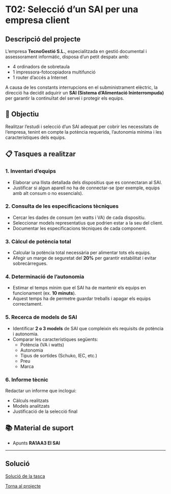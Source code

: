 # T02: Selecció d’un SAI per una empresa client

##  Descripció del projecte

L’empresa **TecnoGestió S.L.**, especialitzada en gestió documental i assessorament informàtic, disposa d’un petit despatx amb:

- 4 ordinadors de sobretaula
- 1 impressora-fotocopiadora multifunció
- 1 router d’accés a Internet

A causa de les constants interrupcions en el subministrament elèctric, la direcció ha decidit adquirir un **SAI (Sistema d’Alimentació Ininterrompuda)** per garantir la continuïtat del servei i protegir els equips.

## 🎯 Objectiu

Realitzar l’estudi i selecció d’un SAI adequat per cobrir les necessitats de l’empresa, tenint en compte la potència requerida, l’autonomia mínima i les característiques dels equips.

## 📋 Tasques a realitzar

### 1. Inventari d’equips

- Elaborar una llista detallada dels dispositius que es connectaran al SAI.
- Justificar si algun aparell no ha de connectar-se (per exemple, equips amb alt consum o no essencials).

### 2. Consulta de les especificacions tècniques

- Cercar les dades de consum (en watts i VA) de cada dispositiu.
- Seleccionar models representatius que podrien estar a la seu del client.
- Documentar les especificacions tècniques de cada component.

### 3. Càlcul de potència total

- Calcular la potència total necessària per alimentar tots els equips.
- Afegir un marge de seguretat del **20%** per garantir estabilitat i evitar sobrecàrregues.

### 4. Determinació de l’autonomia

- Estimar el temps mínim que el SAI ha de mantenir els equips en funcionament (ex. **10 minuts**).
- Aquest temps ha de permetre guardar treballs i apagar els equips correctament.

### 5. Recerca de models de SAI

- Identificar **2 o 3 models** de SAI que compleixin els requisits de potència i autonomia.
- Comparar les característiques següents:
  - Potència (VA i watts)
  - Autonomia
  - Tipus de sortides (Schuko, IEC, etc.)
  - Preu
  - Marca

### 6. Informe tècnic

Redactar un informe que inclogui:

- Càlculs realitzats
- Models analitzats
- Justificació de la selecció final

## 📚 Material de suport

- Apunts **RA1AA3 El SAI**

---
## Solució 
[Solució de la tasca](Solucio.md)

[Torna al projecte](../README.md)
